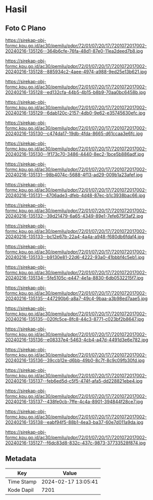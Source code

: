 # Hasil

## Foto C Plano

https://sirekap-obj-formc.kpu.go.id/ac30/pemilu/pdpr/72/01/07/20/17/7201072017002-20240216-135126--364b6cfe-76fa-48d1-87e0-11ea2deed7b8.jpg

https://sirekap-obj-formc.kpu.go.id/ac30/pemilu/pdpr/72/01/07/20/17/7201072017002-20240216-135128--885934c2-4aee-4974-a988-9ed25e13b621.jpg

https://sirekap-obj-formc.kpu.go.id/ac30/pemilu/pdpr/72/01/07/20/17/7201072017002-20240216-135128--ed132cfa-44b5-4b15-b8b9-70aa0bc6458b.jpg

https://sirekap-obj-formc.kpu.go.id/ac30/pemilu/pdpr/72/01/07/20/17/7201072017002-20240216-135129--6dab120c-2157-4db0-9e62-e35745630efc.jpg

https://sirekap-obj-formc.kpu.go.id/ac30/pemilu/pdpr/72/01/07/20/17/7201072017002-20240216-135130--c474da17-19db-4fda-8665-d61ccaa3e6fc.jpg

https://sirekap-obj-formc.kpu.go.id/ac30/pemilu/pdpr/72/01/07/20/17/7201072017002-20240216-135130--1f173c70-3486-4440-8ec2-1bce5b886adf.jpg

https://sirekap-obj-formc.kpu.go.id/ac30/pemilu/pdpr/72/01/07/20/17/7201072017002-20240216-135131--98b4074c-5688-4f13-ad29-009b1a23afef.jpg

https://sirekap-obj-formc.kpu.go.id/ac30/pemilu/pdpr/72/01/07/20/17/7201072017002-20240216-135131--4706ade3-dfeb-4d48-87ec-b1c3938bac66.jpg

https://sirekap-obj-formc.kpu.go.id/ac30/pemilu/pdpr/72/01/07/20/17/7201072017002-20240216-135132--39d21479-6a65-4349-89e1-7efe675f3af2.jpg

https://sirekap-obj-formc.kpu.go.id/ac30/pemilu/pdpr/72/01/07/20/17/7201072017002-20240216-135133--bc12e67b-22a4-4a4a-a948-f680db6fdaf4.jpg

https://sirekap-obj-formc.kpu.go.id/ac30/pemilu/pdpr/72/01/07/20/17/7201072017002-20240216-135133--b9130e81-22d6-4222-93a0-41bbbf4c5eb1.jpg

https://sirekap-obj-formc.kpu.go.id/ac30/pemilu/pdpr/72/01/07/20/17/7201072017002-20240216-135134--5fe5105c-e447-4e1a-8830-6db0532215f7.jpg

https://sirekap-obj-formc.kpu.go.id/ac30/pemilu/pdpr/72/01/07/20/17/7201072017002-20240216-135135--447290b6-a8a7-49c4-9baa-a3b98ed7aae5.jpg

https://sirekap-obj-formc.kpu.go.id/ac30/pemilu/pdpr/72/01/07/20/17/7201072017002-20240216-135135--020fc5ce-8fc8-44c3-8771-c023bf2b8647.jpg

https://sirekap-obj-formc.kpu.go.id/ac30/pemilu/pdpr/72/01/07/20/17/7201072017002-20240216-135136--e08337e4-5463-4cb4-a47d-4491d3e6e782.jpg

https://sirekap-obj-formc.kpu.go.id/ac30/pemilu/pdpr/72/01/07/20/17/7201072017002-20240216-135136--39ccb12e-d6bb-49b0-8c7f-8c9c09fb30fd.jpg

https://sirekap-obj-formc.kpu.go.id/ac30/pemilu/pdpr/72/01/07/20/17/7201072017002-20240216-135137--feb6ed5d-c5f5-474f-afa5-dd228821ebe4.jpg

https://sirekap-obj-formc.kpu.go.id/ac30/pemilu/pdpr/72/01/07/20/17/7201072017002-20240216-135137--438fe0cb-7ffe-4c4a-8901-394844f28ce7.jpg

https://sirekap-obj-formc.kpu.go.id/ac30/pemilu/pdpr/72/01/07/20/17/7201072017002-20240216-135138--eabf94f5-88b1-4ea3-ba37-60e7d011a9da.jpg

https://sirekap-obj-formc.kpu.go.id/ac30/pemilu/pdpr/72/01/07/20/17/7201072017002-20240216-135127--f6dc83d8-832c-437c-9873-37733528f874.jpg


## Metadata

| Key        | Value               |
| ---------- | ------------------- |
| Time Stamp | 2024-02-17 13:05:41 |
| Kode Dapil | 7201                |



